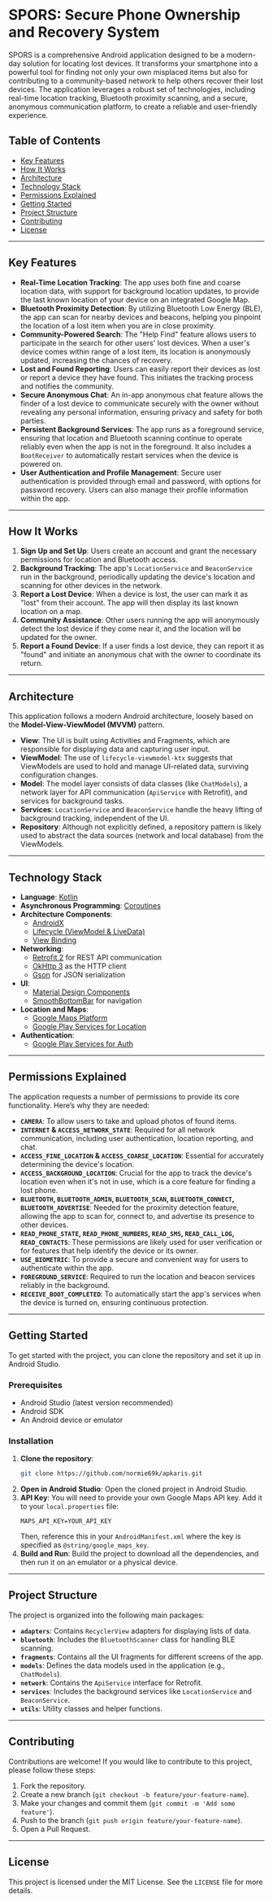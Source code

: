 # SPORS: Secure Phone Ownership and Recovery System

SPORS is a comprehensive Android application designed to be a modern-day solution for locating lost devices. It transforms your smartphone into a powerful tool for finding not only your own misplaced items but also for contributing to a community-based network to help others recover their lost devices. The application leverages a robust set of technologies, including real-time location tracking, Bluetooth proximity scanning, and a secure, anonymous communication platform, to create a reliable and user-friendly experience.

## Table of Contents

  - [Key Features](https://www.google.com/search?q=%23key-features)
  - [How It Works](https://www.google.com/search?q=%23how-it-works)
  - [Architecture](https://www.google.com/search?q=%23architecture)
  - [Technology Stack](https://www.google.com/search?q=%23technology-stack)
  - [Permissions Explained](https://www.google.com/search?q=%23permissions-explained)
  - [Getting Started](https://www.google.com/search?q=%23getting-started)
  - [Project Structure](https://www.google.com/search?q=%23project-structure)
  - [Contributing](https://www.google.com/search?q=%23contributing)
  - [License](https://www.google.com/search?q=%23license)

-----

## Key Features

  - **Real-Time Location Tracking**: The app uses both fine and coarse location data, with support for background location updates, to provide the last known location of your device on an integrated Google Map.
  - **Bluetooth Proximity Detection**: By utilizing Bluetooth Low Energy (BLE), the app can scan for nearby devices and beacons, helping you pinpoint the location of a lost item when you are in close proximity.
  - **Community-Powered Search**: The "Help Find" feature allows users to participate in the search for other users' lost devices. When a user's device comes within range of a lost item, its location is anonymously updated, increasing the chances of recovery.
  - **Lost and Found Reporting**: Users can easily report their devices as lost or report a device they have found. This initiates the tracking process and notifies the community.
  - **Secure Anonymous Chat**: An in-app anonymous chat feature allows the finder of a lost device to communicate securely with the owner without revealing any personal information, ensuring privacy and safety for both parties.
  - **Persistent Background Services**: The app runs as a foreground service, ensuring that location and Bluetooth scanning continue to operate reliably even when the app is not in the foreground. It also includes a `BootReceiver` to automatically restart services when the device is powered on.
  - **User Authentication and Profile Management**: Secure user authentication is provided through email and password, with options for password recovery. Users can also manage their profile information within the app.

-----

## How It Works

1.  **Sign Up and Set Up**: Users create an account and grant the necessary permissions for location and Bluetooth access.
2.  **Background Tracking**: The app's `LocationService` and `BeaconService` run in the background, periodically updating the device's location and scanning for other devices in the network.
3.  **Report a Lost Device**: When a device is lost, the user can mark it as "lost" from their account. The app will then display its last known location on a map.
4.  **Community Assistance**: Other users running the app will anonymously detect the lost device if they come near it, and the location will be updated for the owner.
5.  **Report a Found Device**: If a user finds a lost device, they can report it as "found" and initiate an anonymous chat with the owner to coordinate its return.

-----

## Architecture

This application follows a modern Android architecture, loosely based on the **Model-View-ViewModel (MVVM)** pattern.

  - **View**: The UI is built using Activities and Fragments, which are responsible for displaying data and capturing user input.
  - **ViewModel**: The use of `lifecycle-viewmodel-ktx` suggests that ViewModels are used to hold and manage UI-related data, surviving configuration changes.
  - **Model**: The model layer consists of data classes (like `ChatModels`), a network layer for API communication (`ApiService` with Retrofit), and services for background tasks.
  - **Services**: `LocationService` and `BeaconService` handle the heavy lifting of background tracking, independent of the UI.
  - **Repository**: Although not explicitly defined, a repository pattern is likely used to abstract the data sources (network and local database) from the ViewModels.

-----

## Technology Stack

  - **Language**: [Kotlin](https://kotlinlang.org/)
  - **Asynchronous Programming**: [Coroutines](https://kotlinlang.org/docs/coroutines-overview.html)
  - **Architecture Components**:
      - [AndroidX](https://developer.android.com/jetpack/androidx)
      - [Lifecycle (ViewModel & LiveData)](https://developer.android.com/topic/libraries/architecture/lifecycle)
      - [View Binding](https://developer.android.com/topic/libraries/view-binding)
  - **Networking**:
      - [Retrofit 2](https://square.github.io/retrofit/) for REST API communication
      - [OkHttp 3](https://square.github.io/okhttp/) as the HTTP client
      - [Gson](https://github.com/google/gson) for JSON serialization
  - **UI**:
      - [Material Design Components](https://material.io/develop/android)
      - [SmoothBottomBar](https://github.com/ibrahimsn98/SmoothBottomBar) for navigation
  - **Location and Maps**:
      - [Google Maps Platform](https://developers.google.com/maps/documentation/android-sdk/start)
      - [Google Play Services for Location](https://developers.google.com/android/reference/com/google/android/gms/location/package-summary)
  - **Authentication**:
      - [Google Play Services for Auth](https://developers.google.com/android/reference/com/google/android/gms/auth/api/package-summary)

-----

## Permissions Explained

The application requests a number of permissions to provide its core functionality. Here’s why they are needed:

  - **`CAMERA`**: To allow users to take and upload photos of found items.
  - **`INTERNET` & `ACCESS_NETWORK_STATE`**: Required for all network communication, including user authentication, location reporting, and chat.
  - **`ACCESS_FINE_LOCATION` & `ACCESS_COARSE_LOCATION`**: Essential for accurately determining the device's location.
  - **`ACCESS_BACKGROUND_LOCATION`**: Crucial for the app to track the device's location even when it's not in use, which is a core feature for finding a lost phone.
  - **`BLUETOOTH`, `BLUETOOTH_ADMIN`, `BLUETOOTH_SCAN`, `BLUETOOTH_CONNECT`, `BLUETOOTH_ADVERTISE`**: Needed for the proximity detection feature, allowing the app to scan for, connect to, and advertise its presence to other devices.
  - **`READ_PHONE_STATE`, `READ_PHONE_NUMBERS`, `READ_SMS`, `READ_CALL_LOG`, `READ_CONTACTS`**: These permissions are likely used for user verification or for features that help identify the device or its owner.
  - **`USE_BIOMETRIC`**: To provide a secure and convenient way for users to authenticate within the app.
  - **`FOREGROUND_SERVICE`**: Required to run the location and beacon services reliably in the background.
  - **`RECEIVE_BOOT_COMPLETED`**: To automatically start the app's services when the device is turned on, ensuring continuous protection.

-----

## Getting Started

To get started with the project, you can clone the repository and set it up in Android Studio.

### Prerequisites

  - Android Studio (latest version recommended)
  - Android SDK
  - An Android device or emulator

### Installation

1.  **Clone the repository**:
    ```sh
    git clone https://github.com/normie69k/apkaris.git
    ```
2.  **Open in Android Studio**: Open the cloned project in Android Studio.
3.  **API Key**: You will need to provide your own Google Maps API key. Add it to your `local.properties` file:
    ```
    MAPS_API_KEY=YOUR_API_KEY
    ```
    Then, reference this in your `AndroidManifest.xml` where the key is specified as `@string/google_maps_key`.
4.  **Build and Run**: Build the project to download all the dependencies, and then run it on an emulator or a physical device.

-----

## Project Structure

The project is organized into the following main packages:

  - **`adapters`**: Contains `RecyclerView` adapters for displaying lists of data.
  - **`bluetooth`**: Includes the `BluetoothScanner` class for handling BLE scanning.
  - **`fragments`**: Contains all the UI fragments for different screens of the app.
  - **`models`**: Defines the data models used in the application (e.g., `ChatModels`).
  - **`network`**: Contains the `ApiService` interface for Retrofit.
  - **`services`**: Includes the background services like `LocationService` and `BeaconService`.
  - **`utils`**: Utility classes and helper functions.

-----

## Contributing

Contributions are welcome\! If you would like to contribute to this project, please follow these steps:

1.  Fork the repository.
2.  Create a new branch (`git checkout -b feature/your-feature-name`).
3.  Make your changes and commit them (`git commit -m 'Add some feature'`).
4.  Push to the branch (`git push origin feature/your-feature-name`).
5.  Open a Pull Request.

-----

## License

This project is licensed under the MIT License. See the `LICENSE` file for more details.
